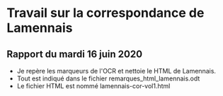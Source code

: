 # Travail sur la correspondance de Lamennais


## Rapport du mardi 16 juin 2020


- Je repère les marqueurs de l'OCR et nettoie le HTML de Lamennais.
- Tout est indiqué dans le fichier remarques_html_lamennais.odt
- Le fichier HTML est nommé lamennais-cor-vol1.html 
